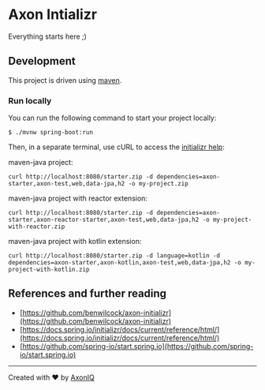 # Axon Intializr

Everything starts here ;)

## Development

This project is driven using [maven].

### Run locally

You can run the following command to start your project locally:

```shell
$ ./mvnw spring-boot:run
```

Then, in a separate terminal, use cURL to access
the [initializr help](https://docs.spring.io/initializr/docs/current/reference/html/#configuration-access):

maven-java project:
```shell
curl http://localhost:8080/starter.zip -d dependencies=axon-starter,axon-test,web,data-jpa,h2 -o my-project.zip
```

maven-java project with reactor extension:
```shell
curl http://localhost:8080/starter.zip -d dependencies=axon-starter,axon-reactor-starter,axon-test,web,data-jpa,h2 -o my-project-with-reactor.zip
```

maven-java project with kotlin extension:
```shell
curl http://localhost:8080/starter.zip -d language=kotlin -d dependencies=axon-starter,axon-kotlin,axon-test,web,data-jpa,h2 -o my-project-with-kotlin.zip
```

## References and further reading

- [https://github.com/benwilcock/axon-initializr](https://github.com/benwilcock/axon-initializr)
- [https://docs.spring.io/initializr/docs/current/reference/html/](https://docs.spring.io/initializr/docs/current/reference/html/)
- [https://github.com/spring-io/start.spring.io](https://github.com/spring-io/start.spring.io)

---
Created with :heart: by [AxonIQ](https://axoniq.io/)

[maven]: https://maven.apache.org/ (Maven)


